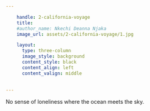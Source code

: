 ```yaml
---

    handle: 2-california-voyage
    title:
    #author_name: Nkechi Deanna Njaka
    image_url: assets/2-california-voyage/1.jpg

    layout:
      type: three-column
      image_style: background 
      content_style: black
      content_align: left
      content_valign: middle
      
        
---
```

No sense of loneliness where the ocean meets the sky.